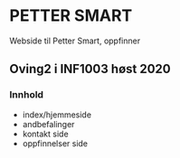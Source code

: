 # PETTER SMART
Webside til Petter Smart, oppfinner

## Oving2 i INF1003 høst 2020

### Innhold
- index/hjemmeside
- andbefalinger
- kontakt side
- oppfinnelser side
